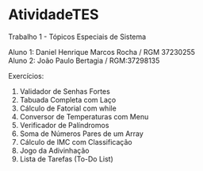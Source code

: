 # AtividadeTES
Trabalho 1 - Tópicos Especiais de Sistema

Aluno 1: Daniel Henrique Marcos Rocha / RGM 37230255
<br>
Aluno 2: João Paulo Bertagia / RGM:37298135

Exercícios:

1. Validador de Senhas Fortes<br>
2. Tabuada Completa com Laço<br>
3. Cálculo de Fatorial com while<br>
4. Conversor de Temperaturas com Menu<br>
5. Verificador de Palíndromos<br>
7. Soma de Números Pares de um Array<br>
8. Cálculo de IMC com Classificação<br>
9. Jogo da Adivinhação<br>
10. Lista de Tarefas (To-Do List)<br>
